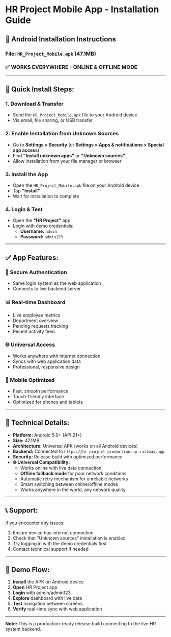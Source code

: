 # HR Project Mobile App - Installation Guide

## 📱 **Android Installation Instructions**

### **File:** `HR_Project_Mobile.apk` (47.1MB)
### **✅ WORKS EVERYWHERE - ONLINE & OFFLINE MODE**

---

## 🚀 **Quick Install Steps:**

### **1. Download & Transfer**
- Send the `HR_Project_Mobile.apk` file to your Android device
- Via email, file sharing, or USB transfer

### **2. Enable Installation from Unknown Sources**
- Go to **Settings > Security** (or **Settings > Apps & notifications > Special app access**)
- Find **"Install unknown apps"** or **"Unknown sources"**
- Allow installation from your file manager or browser

### **3. Install the App**
- Open the `HR_Project_Mobile.apk` file on your Android device
- Tap **"Install"**
- Wait for installation to complete

### **4. Login & Test**
- Open the **"HR Project"** app
- Login with demo credentials:
  - **Username:** `admin`
  - **Password:** `admin123`

---

## ✅ **App Features:**

### **🔐 Secure Authentication**
- Same login system as the web application
- Connects to live backend server

### **📊 Real-time Dashboard**
- Live employee metrics
- Department overview
- Pending requests tracking
- Recent activity feed

### **🌐 Universal Access**
- Works anywhere with internet connection
- Syncs with web application data
- Professional, responsive design

### **📱 Mobile Optimized**
- Fast, smooth performance
- Touch-friendly interface
- Optimized for phones and tablets

---

## 🔧 **Technical Details:**

- **Platform:** Android 5.0+ (API 21+)
- **Size:** 47.1MB
- **Architecture:** Universal APK (works on all Android devices)
- **Backend:** Connected to `https://hr-project-production.up.railway.app`
- **Security:** Release build with optimized performance
- **🌐 Universal Compatibility:**
  - Works online with live data connection
  - **Offline fallback mode** for poor network conditions
  - Automatic retry mechanism for unreliable networks
  - Smart switching between online/offline modes
  - Works anywhere in the world, any network quality

---

## 📞 **Support:**

If you encounter any issues:
1. Ensure device has internet connection
2. Check that "Unknown sources" installation is enabled
3. Try logging in with the demo credentials first
4. Contact technical support if needed

---

## 🎯 **Demo Flow:**

1. **Install** the APK on Android device
2. **Open** HR Project app
3. **Login** with admin/admin123
4. **Explore** dashboard with live data
5. **Test** navigation between screens
6. **Verify** real-time sync with web application

---

**Note:** This is a production-ready release build connecting to the live HR system backend.